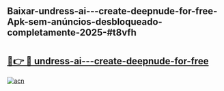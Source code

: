 ## Baixar-undress-ai---create-deepnude-for-free-Apk-sem-anúncios-desbloqueado-completamente-2025-#t8vfh

# <h2><a href="https://ainizakaria.my?title=undress-ai---create-deepnude-for-free&ref=22M">🔗👉 🔴 undress-ai---create-deepnude-for-free</a></h2>

[![acn](https://github.com/user-attachments/assets/0f9c940e-d8b0-45ae-aac7-cd30a18b3e1c)](https://ainizakaria.my?title=undress-ai---create-deepnude-for-free&ref=22M)

